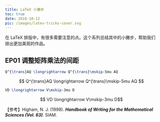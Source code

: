 ```yaml
---
title: LaTeX 小撇步
toc: true
date: 2018-10-12
pic: /images/latex-tricks-cover.svg
---
```


在 LaTeX 排版中，有很多需要注意的点。这个系列总结其中的小撇步，帮助我们排出更加美观的作品。

<!-- more -->

## EP01 调整矩阵乘法的间距

```latex
Q^{\trans}AQ \longrightarrow Q^{\trans}\mskip-5mu AQ
```
$$ Q^{\trans}AQ \longrightarrow Q^{\trans}\mskip-5mu AQ $$

```latex
VD \longrightarrow V\mskip-3mu D
```
$$ VD \longrightarrow V\mskip-3mu D$$

【参考】Higham, N. J. (1998). **_Handbook of Writing for the Mathematical Sciences (Vol. 63)_**. SIAM.

